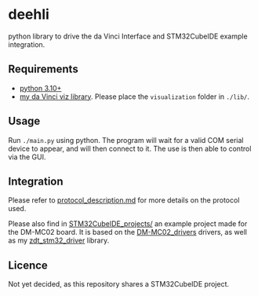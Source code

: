 # deehli

python library to drive the da Vinci Interface and STM32CubeIDE example integration.

## Requirements

* [python 3.10+](https://www.python.org/)
* [my da Vinci viz library](https://github.com/lgabp1/kinevizu). Please place the `visualization` folder in `./lib/`.

## Usage

Run `./main.py` using python. The program will wait for a valid COM serial device to appear, and will then connect to it. The use is then able to control via the GUI.

## Integration

Please refer to [protocol_description.md](./protocol_description.md) for more details on the protocol used.

Please also find in [STM32CubeIDE_projects/](./STM32CubeIDE_projects/) an example project made for the DM-MC02 board. It is based on the [DM-MC02_drivers](https://github.com/lgabp1/DM-MC02_drivers) drivers, as well as my [zdt_stm32_driver](https://github.com/lgabp1/zdt_stm32_driver) library.

## Licence

Not yet decided, as this repository shares a STM32CubeIDE project.